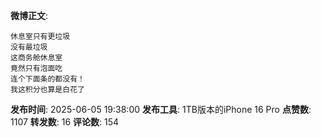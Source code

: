 **微博正文**: 
```
休息室只有更垃圾
没有最垃圾
这商务舱休息室
竟然只有泡面吃
连个下面条的都没有！
我这积分也算是白花了
```
**发布时间**: 2025-06-05 19:38:00
**发布工具**: 1TB版本的iPhone 16 Pro
**点赞数**: 1107
**转发数**: 16
**评论数**: 154
